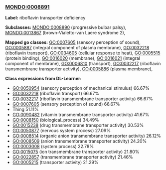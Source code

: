 
### [MONDO:0008891](http://purl.obolibrary.org/obo/MONDO_0008891)
**Label:** riboflavin transporter deficiency

**Subclasses:** [MONDO:0008890](http://purl.obolibrary.org/obo/MONDO_0008890) (progressive bulbar palsy), [MONDO:0013867](http://purl.obolibrary.org/obo/MONDO_0013867) (brown-Vialetto-van Laere syndrome 2), 

**Mapped go classes:** [GO:0007605](http://purl.obolibrary.org/obo/GO_0007605) (sensory perception of sound), [GO:0005887](http://purl.obolibrary.org/obo/GO_0005887) (integral component of plasma membrane), [GO:0032218](http://purl.obolibrary.org/obo/GO_0032218) (riboflavin transport), [GO:0034605](http://purl.obolibrary.org/obo/GO_0034605) (cellular response to heat), [GO:0005515](http://purl.obolibrary.org/obo/GO_0005515) (protein binding), [GO:0016020](http://purl.obolibrary.org/obo/GO_0016020) (membrane), [GO:0016021](http://purl.obolibrary.org/obo/GO_0016021) (integral component of membrane), [GO:0006810](http://purl.obolibrary.org/obo/GO_0006810) (transport), [GO:0032217](http://purl.obolibrary.org/obo/GO_0032217) (riboflavin transmembrane transporter activity), [GO:0005886](http://purl.obolibrary.org/obo/GO_0005886) (plasma membrane), 

**Class expressions from DL-Learner:**

- [GO:0050954](http://purl.obolibrary.org/obo/GO_0050954) (sensory perception of mechanical stimulus) 66.67%
- [GO:0032218](http://purl.obolibrary.org/obo/GO_0032218) (riboflavin transport) 66.67%
- [GO:0032217](http://purl.obolibrary.org/obo/GO_0032217) (riboflavin transmembrane transporter activity) 66.67%
- [GO:0007605](http://purl.obolibrary.org/obo/GO_0007605) (sensory perception of sound) 66.67%
- Thing 51.11%
- [GO:0090482](http://purl.obolibrary.org/obo/GO_0090482) (vitamin transmembrane transporter activity) 41.67%
- [GO:0008150](http://purl.obolibrary.org/obo/GO_0008150) (biological_process) 34.49%
- [GO:0015238](http://purl.obolibrary.org/obo/GO_0015238) (drug transmembrane transporter activity) 30.53%
- [GO:0050877](http://purl.obolibrary.org/obo/GO_0050877) (nervous system process) 27.09%
- [GO:0008514](http://purl.obolibrary.org/obo/GO_0008514) (organic anion transmembrane transporter activity) 26.12%
- [GO:0008509](http://purl.obolibrary.org/obo/GO_0008509) (anion transmembrane transporter activity) 24.20%
- [GO:0003008](http://purl.obolibrary.org/obo/GO_0003008) (system process) 22.78%
- [GO:0015075](http://purl.obolibrary.org/obo/GO_0015075) (ion transmembrane transporter activity) 21.80%
- [GO:0022857](http://purl.obolibrary.org/obo/GO_0022857) (transmembrane transporter activity) 21.46%
- [GO:0005215](http://purl.obolibrary.org/obo/GO_0005215) (transporter activity) 21.29%


